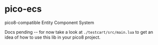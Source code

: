 # pico-ecs

pico8-compatible Entity Component System

Docs pending -- for now take a look at `./testcart/src/main.lua` to get an idea of how to use this lib in your pico8 project.